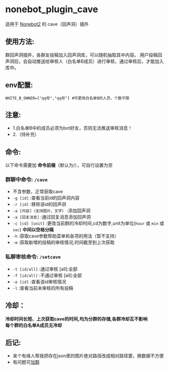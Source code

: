 # nonebot_plugin_cave

适用于 [Nonebot2](https://nb2.baka.icu/) 的 cave（回声洞）插件  

## 使用方法:  
群回声洞插件，各群友投稿加入回声洞库，可以随机抽取其中内容。
用户投稿回声洞后，会自动推送给审核人（白名单B成员）进行审核，通过审核后，才能加入库中。  
## env配置:  
`WHITE_B_OWNER=["qq号","qq号"] #可更改白名单B的人员，个数不限`   
## 注意:  
- 1.白名单B中的成员必须为bot好友，否则无法推送审核消息！  
- 2.（待补充）
## 命令:    
以下命令需要加 __命令前缀__（默认为/），可自行设置为空  
### 群聊中命令: `/cave`  
- 不含参数，正常获取cave  
- `-g [id]` :查看当前id的回声洞内容  
- `-r [id]` :移除该id的回声洞  
- `-a [内容]（支持图片，文字）` :添加回声洞  
- `-a [回复消息]` :通过回复消息添加回声洞  
- `-c [cd] [unit]` :更改当前群的冷却时间,cd为数字,unit为单位(`hour` 或 `min` 或 `sec`) **____中间以空格分隔____**   
- `-h` :获取cave参数帮助菜单和各项的用法（暂不支持）  
- `-m` :获取新增的投稿的审核情况,时间截至到上次获取  
 
### 私聊审核命令: `/setcave`  
- `-t [id/all]` :通过审核   [all]:全部     
- `-f [id/all]` :不通过审核 [all]:全部  
- `-e [id]` :查看该id审核情况   
- `-l` :查看当前未审核的所有投稿   

## 冷却：
**__冷却时间长短、上次获取cave的时间,均为分群的存储,各群冷却互不影响__**  
**__每个群的白名单A成员无冷却__**

## 后记:
- 来个有缘人帮我把存在json里的图片绝对路径改成相对路径罢，换数据不方便
- 有问题可[加群](https://qm.qq.com/cgi-bin/qm/qr?k=0ooOw1C6cRLFGaw_rEcf60p6hKqojGe_&jump_from=webapi&authKey=o9g5NjKyg4lrluy9wxU8GLrK9AUCxoIFjyJqxMxuYapMwwLfKQRv9VYGZXcPPV5f)
